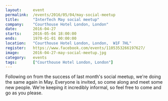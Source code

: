 ```yaml
---
layout: 	event
permalink:	/events/2016/05/04/may-social-meetup
title:		"InterTech May social meetup"
company:	"Courthouse Hotel London, London"
date:		2016-04-27
starts:		2016-05-04 18:00:00
ends: 		1970-01-01 00:00:00
location:	"Courthouse Hotel London, London,  W1F 7HL"
register:	https://www.facebook.com/events/1105353266197627/
image: 		2016-04-27-may-social-meetup.jpg
category:	events
tags:		["Courthouse Hotel London, London"]
---
```


Following on from the success of last month's social meetup, we're doing the same again in May. Everyone is invited, so come along and meet some new people. We're keeping it incredibly informal, so feel free to come and go as you please.